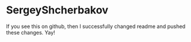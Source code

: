 # SergeyShcherbakov

If you see this on github, then I successfully changed readme and pushed these changes. Yay!

